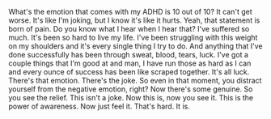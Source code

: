  What's the emotion that comes with my ADHD is 10 out of 10? It can't get worse. It's like I'm joking, but I know it's like it hurts. Yeah, that statement is born of pain. Do you know what I hear when I hear that? I've suffered so much. It's been so hard to live my life. I've been struggling with this weight on my shoulders and it's every single thing I try to do. And anything that I've done successfully has been through sweat, blood, tears, luck. I've got a couple things that I'm good at and man, I have run those as hard as I can and every ounce of success has been like scraped together. It's all luck. There's that emotion. There's the joke. So even in that moment, you distract yourself from the negative emotion, right? Now there's some genuine. So you see the relief. This isn't a joke. Now this is, now you see it. This is the power of awareness. Now just feel it. That's hard. It is.